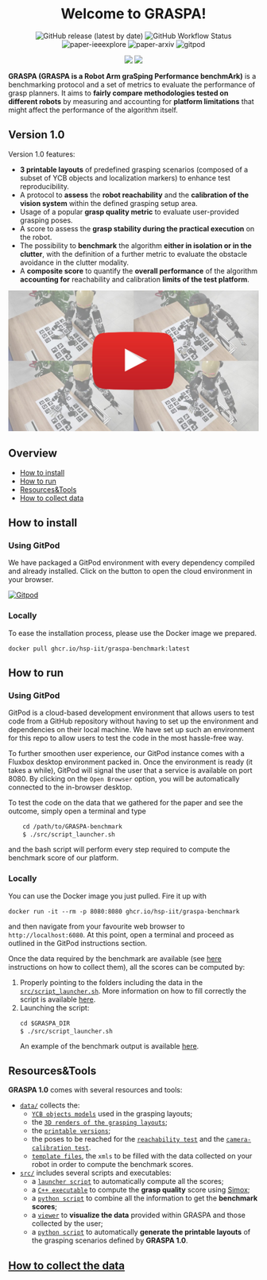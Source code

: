 


 <h1 align="center">Welcome to <b>GRASPA</b>!</h1>

<p align="center"> 

 <img alt="GitHub release (latest by date)" src="https://img.shields.io/github/v/release/hsp-iit/graspa-benchmark">
 <img alt="GitHub Workflow Status" src="https://img.shields.io/github/workflow/status/hsp-iit/GRASPA-benchmark/Build%20and%20publish%20docker%20image">
 <img alt="paper-ieeexplore" src="https://img.shields.io/badge/paper-IEEEXplore-lightgrey" href="https://ieeexplore.ieee.org/document/8957275">
 <img alt="paper-arxiv" src="https://img.shields.io/badge/paper-ArXiv-red" href="https://arxiv.org/abs/2002.05017">
 <img alt="gitpod" src="https://img.shields.io/badge/env-gitpod-yellow" href="https://gitpod.io/#https://github.com/hsp-iit/GRASPA-benchmark">
 
</p>
 
<p align="center">
 <img src="https://github.com/hsp-iit/GRASPA-benchmark/blob/master/media/benchmark-setup2.jpg" height=400>
 <img src="https://github.com/hsp-iit/GRASPA-benchmark/blob/master/media/benchmark-setup-panda.png" height=400> 
</p>

**GRASPA (GRASPA is a Robot Arm graSping Performance benchmArk)** is
 a benchmarking protocol and a set of metrics to evaluate the performance of grasp planners. It aims to **fairly compare methodologies tested on different robots** by measuring and accounting for **platform limitations** that might affect the performance of the algorithm itself.

 ## Version 1.0
 Version 1.0 features:
 -  **3 printable layouts** of predefined grasping scenarios (composed of a subset of YCB objects and localization markers) to enhance test reproducibility.
 - A protocol to **assess** the **robot reachability** and the **calibration of the vision system** within the defined grasping setup area.
 - Usage of a popular **grasp quality metric** to evaluate user-provided grasping poses.
 - A score to assess the **grasp stability during the practical execution** on the robot.
 - The possibility to **benchmark** the algorithm **either in isolation or in the clutter**, with the definition of a further metric to  evaluate the obstacle avoidance in the clutter modality.
 - A **composite score** to quantify the **overall performance** of the algorithm **accounting for** reachability and calibration **limits of the test platform**.

 [![Preview](media/preview.jpg)](https://youtu.be/wUBHQQddJr0)

## Overview
- [How to install](https://github.com/hsp-iit/GRASPA-benchmark#how-to-install)
- [How to run](https://github.com/hsp-iit/GRASPA-benchmark#how-to-run)
- [Resources&Tools](https://github.com/hsp-iit/GRASPA-benchmark#resourcestools)
- [How to collect data](https://github.com/hsp-iit/GRASPA-benchmark#how-to-collect-the-data)
 ## How to install
  ### Using GitPod
  We have packaged a GitPod environment with every dependency compiled and already installed. Click on the button to open the cloud environment in your browser.

 [![Gitpod](https://gitpod.io/button/open-in-gitpod.svg)](https://gitpod.io/#https://github.com/hsp-iit/GRASPA-benchmark)

 ### Locally
 To ease the installation process, please use the Docker image we prepared.

 ```
 docker pull ghcr.io/hsp-iit/graspa-benchmark:latest
 ```

 ## How to run
 ### Using GitPod
 GitPod is a cloud-based development environment that allows users to test code from a GitHub repository without having to set up the environment and dependencies on their local machine. We have set up such an environment for this repo to allow users to test the code in the most hassle-free way.

 To further smoothen user experience, our GitPod instance comes with a Fluxbox desktop environment packed in. Once the environment is ready (it takes a while), GitPod will signal the user that a service is available on port 8080. By clicking on the `Open Browser` option, you will be automatically connected to the in-browser desktop.

 To test the code on the data that we gathered for the paper and see the outcome, simply open a terminal and type
 ```
     cd /path/to/GRASPA-benchmark
     $ ./src/script_launcher.sh
  ```

  and the bash script will perform every step required to compute the benchmark score of our platform.

 ### Locally
 You can use the Docker image you just pulled. Fire it up with
 ```
 docker run -it --rm -p 8080:8080 ghcr.io/hsp-iit/graspa-benchmark
 ```
 and then navigate from your favourite web browser to `http://localhost:6080`. At this point, open a terminal and proceed as outlined in the GitPod instructions section.

 Once the data required by the benchmark are available (see [here](https://github.com/hsp-iit/GRASPA-benchmark#how-to-collect-the-data) instructions on how to collect them), all the scores can be computed by:
 1. Properly pointing to the folders including the data in the [`src/script_launcher.sh`](https://github.com/hsp-iit/GRASPA-benchmark/blob/master/src/script_launcher.sh). More information on how to fill correctly the script is available [here](https://github.com/hsp-iit/GRASPA-benchmark/blob/master/src/README.md#graspa-score-computation).
 2. Launching the script:
     ```
     cd $GRASPA_DIR
     $ ./src/script_launcher.sh
     ```
    An example of the benchmark output is available [here](https://github.com/hsp-iit/GRASPA-benchmark/blob/master/src/README.md#output-example).

 ## Resources&Tools
**GRASPA 1.0** comes with several resources and tools:
-  [`data/`](https://github.com/hsp-iit/GRASPA-benchmark/tree/master/data) collects the:
   - [`YCB objects models`](https://github.com/hsp-iit/GRASPA-benchmark/tree/master/data/objects/YCB) used in the grasping layouts;
   - the [`3D renders of the grasping layouts`](https://github.com/hsp-iit/GRASPA-benchmark/tree/master/data/scenes/grasping/3D_scenes);
   - the [`printable versions`](https://github.com/hsp-iit/GRASPA-benchmark/tree/master/data/scenes/grasping/printable_layouts);
   - the poses to be reached for the [`reachability test`](https://github.com/hsp-iit/GRASPA-benchmark/tree/master/data/scenes/reachability) and the [`camera-calibration test`](https://github.com/hsp-iit/GRASPA-benchmark/tree/master/data/scenes/camera_calibration).
   - [`template files`](https://github.com/hsp-iit/GRASPA-benchmark/tree/master/data/template_files), the `xmls` to be filled with the data collected on your robot in order to compute the benchmark scores.
- [`src/`](https://github.com/hsp-iit/GRASPA-benchmark/tree/master/src) includes several scripts and executables:
   - a [`launcher script`](https://github.com/hsp-iit/GRASPA-benchmark/blob/master/src/script_launcher.sh) to automatically compute all the scores;
   - a [`C++ executable`](https://github.com/hsp-iit/GRASPA-benchmark/tree/master/src/compute-grasp-quality#grasp-quality-computation) to compute the **grasp quality** score using [Simox](https://gitlab.com/Simox/simox);
   - a [`python script`](https://github.com/hsp-iit/GRASPA-benchmark/blob/master/src/scores_evaluation.py) to combine all the information to get the **benchmark scores**;
   - a [`viewer`](https://github.com/hsp-iit/GRASPA-benchmark/tree/master/src/scene-viewer#scene-viewer) to **visualize the data** provided within GRASPA and those collected by the user;
   - a [`python script`](https://github.com/hsp-iit/GRASPA-benchmark/tree/master/src/layout-printer#layout-printer) to automatically **generate the printable layouts** of the grasping scenarios defined by **GRASPA 1.0**.

 ## [How to collect the data](/data_collection)
